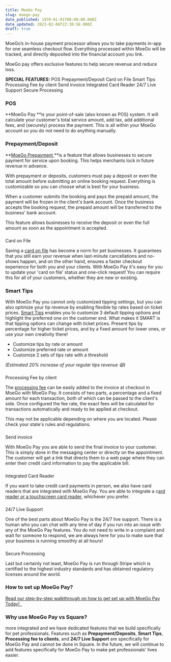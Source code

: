 ```yaml
---
title: MoeGo Pay
slug: moego-pay
date_published: 1970-01-01T00:00:00.000Z
date_updated: 2023-02-06T22:30:58.000Z
draft: true
---
```


MoeGo’s in-house payment processor allows you to take payments in-app for one seamless checkout flow. Everything processed within MoeGo will be tracked, and directly deposited into the financial account you link. 

MoeGo pay offers exclusive features to help secure revenue and reduce loss. 

**SPECIAL** **FEATURES:**
POS
Prepayment/Deposit
Card on File
Smart Tips
Processing Fee by client
Send invoice
Integrated Card Reader
24/7 Live Support
Secure Processing 

### POS

**MoeGo Pay **is your point-of-sale (also known as POS) system. It will calculate your customer's total service amount, add tax, add additional fees, and (securely) process the payment. This is all within your MoeGo account so you do not need to do anything manually. 

### Prepayment/Deposit

**[MoeGo Prepayment ](prepayment)**is a feature that allows businesses to secure payment for service upon booking. This helps merchants lock in future revenue in advance.

With prepayment or deposits, customers must pay a deposit or even the total amount before submitting an online booking request. Everything is customizable so you can choose what is best for your business. 

When a customer submits the booking and pays the prepaid amount, the payment will be frozen in the client's bank account. Once the business accepts the booking request, the prepaid amount will be transferred to the business' bank account.

This feature allows businesses to receive the deposit or even the full amount as soon as the appointment is accepted.

### 
Card on File

Saving a [card on file](__GHOST_URL__/moego-card-on-file/) has become a norm for pet businesses. It guarantees that you still earn your revenue when last-minute cancellations and no-shows happen, and on the other hand, ensures a faster checkout experience for both you and your clients. With MoeGo Pay it's easy for you to update your 'card on file' status and one-click request! You can require this for all of your customers, whether they are new or existing. 

### Smart Tips

With MoeGo Pay you cannot only customized tipping settings, but you can also optimize your tip revenue by enabling flexible tip rates based on ticket prices. [Smart Tips](__GHOST_URL__/smart-tip/) enables you to customize 3 default tipping options and highlight the preferred one on the customer end. What makes it SMART is that tipping options can change with ticket prices. Present tips by percentage for higher ticket prices, and by a fixed amount for lower ones, or use your own creativity there!

- Customize tips by rate or amount
- Customize preferred rate or amount
- Customize 2 sets of tips rate with a threshold

*(Estimated 20% increase of your regular tips revenue 😄)*

### 
Processing Fee by client

The [processing fee](__GHOST_URL__/add-a-convenience-fee-for-credit-card-payments/) can be easily added to the invoice at checkout in MoeGo with MoeGo Pay. It consists of two parts, a percentage and a fixed amount for each transaction, both of which can be passed to the client's side. Once configured the fee rate, the exact fees will be calculated for transactions automatically and ready to be applied at checkout.

This may not be applicable depending on where you are located. Please check your state's rules and regulations. 

### 
Send invoice

With MoeGo Pay you are able to send the final invoice to your customer. This is simply done in the messaging center or directly on the appointment. The customer will get a link that directs them to a web page where they can enter their credit card information to pay the applicable bill. 

### 
Integrated Card Reader

If you want to take credit card payments in person, we also have card readers that are integrated with MoeGo Pay. You are able to integrate a c[ard reader or a touchscreen card reader](https://www.moego.shop/), whichever you prefer. 

### 
24/7 Live Support

One of the best parts about MoeGo Pay is the 24/7 live support. There is a human who you can chat with any time of day if you run into an issue with any of the MoeGo Pay features. You do not need to write in a complaint and wait for someone to respond, we are always here for you to make sure that your business is running smoothly at all hours! 

### 
Secure Processing 

Last but certainly not least, MoeGo Pay is run through Stripe which is certified to the highest industry standards and has obtained regulatory licenses around the world.

### How to set up MoeGo Pay?

[Read our step-by-step walkthrough on how to get set up with MoeGo Pay Today!  ](__GHOST_URL__/set-up-moego-pay/)

### Why use MoeGo Pay vs Square?

more integrated and we have dedicated features that we build specifically for pet professionals. Features such as **Prepayment/Deposits**, **Smart Tips**, **Processing fee to clients**, and **24/7 Live Support** are specifically for MoeGo Pay and cannot be done in Square. In the future, we will continue to add features specifically for MoeGo Pay to make pet professionals' lives easier.  

